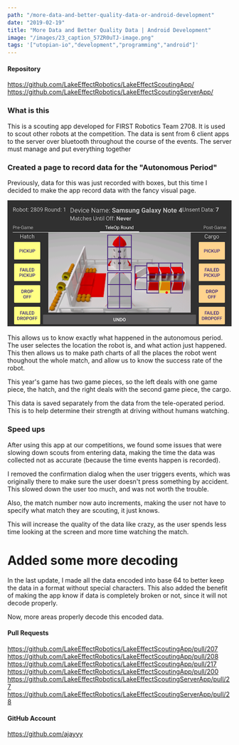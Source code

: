 ```yaml
---
path: "/more-data-and-better-quality-data-or-android-development"
date: "2019-02-19"
title: "More Data and Better Quality Data | Android Development"
image: "/images/23_caption_57ZR0uTJ-image.png"
tags: '["utopian-io","development","programming","android"]'
---
```


#### Repository
https://github.com/LakeEffectRobotics/LakeEffectScoutingApp/
https://github.com/LakeEffectRobotics/LakeEffectScoutingServerApp/

### What is this
This is a scouting app developed for FIRST Robotics Team 2708. It is used to scout other robots at the competition. The data is sent from 6 client apps to the server over bluetooth throughout the course of the events. The server must manage and put everything together

### Created a page to record data for the "Autonomous Period"

Previously, data for this was just recorded with boxes, but this time I decided to make the app record data with the fancy visual page.

![image.png](./images/57ZR0uTJ-image.png)

This allows us to know exactly what happened in the autonomous period. The user selectes the location the robot is, and what action just happened. This then allows us to make path charts of all the places the robot went thoughout the whole match, and allow us to know the success rate of the robot.

This year's game has two game pieces, so the left deals with one game piece, the hatch, and the right deals with the second game piece, the cargo.

This data is saved separately from the data from the tele-operated period. This is to help determine their strength at driving without humans watching.

### Speed ups

After using this app at our competitions, we found some issues that were slowing down scouts from entering data, making the time the data was collected not as accurate (because the time events happen is recorded).

I removed the confirmation dialog when the user triggers events, which was originally there to make sure the user doesn't press something by accident. This slowed down the user too much, and was not worth the trouble.

Also, the match number now auto increments, making the user not have to specify what match they are scouting, it just knows.

This will increase the quality of the data like crazy, as the user spends less time looking at the screen and more time watching the match.

# Added some more decoding

In the last update, I made all the data encoded into base 64 to better keep the data in a format without special characters. This also added the benefit of making the app know if data is completely broken or not, since it will not decode properly.

Now, more areas properly decode this encoded data.

#### Pull Requests
https://github.com/LakeEffectRobotics/LakeEffectScoutingApp/pull/207
https://github.com/LakeEffectRobotics/LakeEffectScoutingApp/pull/208
https://github.com/LakeEffectRobotics/LakeEffectScoutingApp/pull/217
https://github.com/LakeEffectRobotics/LakeEffectScoutingApp/pull/200
https://github.com/LakeEffectRobotics/LakeEffectScoutingServerApp/pull/27
https://github.com/LakeEffectRobotics/LakeEffectScoutingServerApp/pull/28

#### GitHub Account
https://github.com/ajayyy